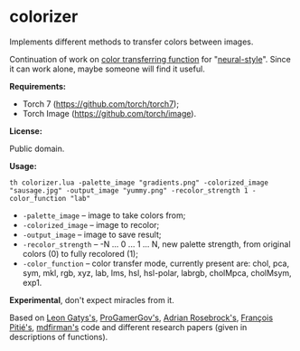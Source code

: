 # colorizer
Implements different methods to transfer colors between images.

Continuation of work on [color transferring function](https://github.com/VaKonS/neural-style/blob/f36f8fc3db999ab3612bc03fd80032a5e15584b1/neural_style.lua#L524-L801) for "[neural-style](https://github.com/jcjohnson/neural-style)". Since it can work alone, maybe someone will find it useful. 

**Requirements:**
- Torch 7 (https://github.com/torch/torch7);
- Torch Image (https://github.com/torch/image).

**License:**

Public domain.

**Usage:**

`th colorizer.lua -palette_image "gradients.png" -colorized_image "sausage.jpg" -output_image "yummy.png" -recolor_strength 1 -color_function "lab"`

- `-palette_image` – image to take colors from;
- `-colorized_image` – image to recolor;
- `-output_image` – image to save result;
- `-recolor_strength` – -N ... 0 ... 1 ... N, new palette strength, from original colors (0) to fully recolored (1);
- `-color_function` – color transfer mode, currently present are: chol, pca, sym, mkl, rgb, xyz, lab, lms, hsl, hsl-polar, labrgb, cholMpca, cholMsym, exp1.

**Experimental**, don't expect miracles from it.

Based on [Leon Gatys's](https://github.com/leongatys/NeuralImageSynthesis), [ProGamerGov's](https://github.com/jcjohnson/neural-style/issues/376), [Adrian Rosebrock's](https://github.com/jrosebr1/color_transfer), [François Pitié's](https://github.com/frcs/colour-transfer), [mdfirman's](https://github.com/mdfirman/python_colour_transfer) code and different research papers (given in descriptions of functions).
